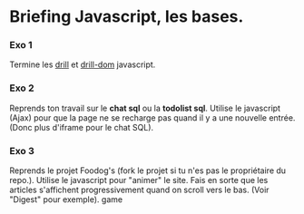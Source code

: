 # Briefing  Javascript, les bases.

### Exo 1
Termine les [drill](./exercices)  et [drill-dom](./exercices-DOM) javascript.

### Exo 2
Reprends ton travail sur le **chat sql** ou la **todolist sql**. Utilise le javascript (Ajax) pour que la page ne se recharge pas quand il y a une nouvelle entrée. (Donc plus d'iframe pour le chat SQL). 

### Exo 3
Reprends le projet Foodog's  (fork le projet si tu n'es pas le propriétaire du repo.). Utilise le javascript pour "animer" le site. Fais en sorte que les articles s'affichent progressivement quand on scroll vers le bas. (Voir "Digest" pour exemple). 
game

 
